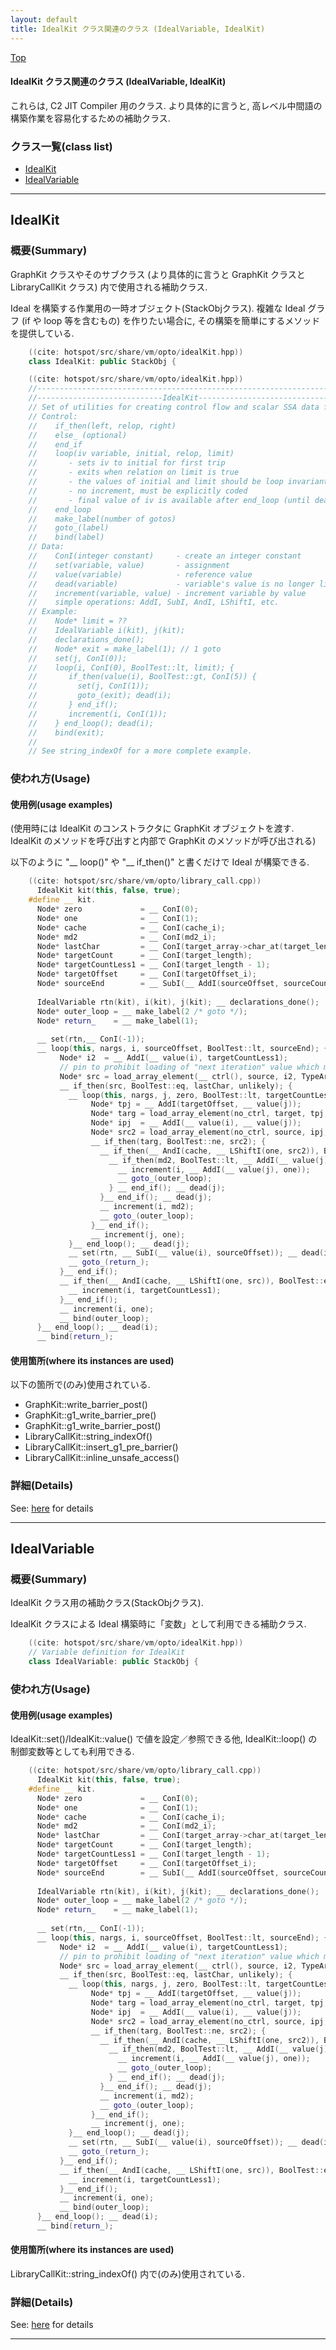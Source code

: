 ```yaml
---
layout: default
title: IdealKit クラス関連のクラス (IdealVariable, IdealKit)
---
```

[Top](../index.html)

#### IdealKit クラス関連のクラス (IdealVariable, IdealKit)

これらは, C2 JIT Compiler 用のクラス.
より具体的に言うと, 高レベル中間語の構築作業を容易化するための補助クラス.


### クラス一覧(class list)

  * [IdealKit](#noVWUbfe3d)
  * [IdealVariable](#noGkw2yMFj)


---
## <a name="noVWUbfe3d" id="noVWUbfe3d">IdealKit</a>

### 概要(Summary)
GraphKit クラスやそのサブクラス (より具体的に言うと GraphKit クラスと LibraryCallKit クラス) 内で使用される補助クラス.

Ideal を構築する作業用の一時オブジェクト(StackObjクラス).
複雑な Ideal グラフ (if や loop 等を含むもの) を作りたい場合に,
その構築を簡単にするメソッドを提供している.


```cpp
    ((cite: hotspot/src/share/vm/opto/idealKit.hpp))
    class IdealKit: public StackObj {
```


```cpp
    ((cite: hotspot/src/share/vm/opto/idealKit.hpp))
    //-----------------------------------------------------------------------------
    //----------------------------IdealKit-----------------------------------------
    // Set of utilities for creating control flow and scalar SSA data flow.
    // Control:
    //    if_then(left, relop, right)
    //    else_ (optional)
    //    end_if
    //    loop(iv variable, initial, relop, limit)
    //       - sets iv to initial for first trip
    //       - exits when relation on limit is true
    //       - the values of initial and limit should be loop invariant
    //       - no increment, must be explicitly coded
    //       - final value of iv is available after end_loop (until dead())
    //    end_loop
    //    make_label(number of gotos)
    //    goto_(label)
    //    bind(label)
    // Data:
    //    ConI(integer constant)     - create an integer constant
    //    set(variable, value)       - assignment
    //    value(variable)            - reference value
    //    dead(variable)             - variable's value is no longer live
    //    increment(variable, value) - increment variable by value
    //    simple operations: AddI, SubI, AndI, LShiftI, etc.
    // Example:
    //    Node* limit = ??
    //    IdealVariable i(kit), j(kit);
    //    declarations_done();
    //    Node* exit = make_label(1); // 1 goto
    //    set(j, ConI(0));
    //    loop(i, ConI(0), BoolTest::lt, limit); {
    //       if_then(value(i), BoolTest::gt, ConI(5)) {
    //         set(j, ConI(1));
    //         goto_(exit); dead(i);
    //       } end_if();
    //       increment(i, ConI(1));
    //    } end_loop(); dead(i);
    //    bind(exit);
    //
    // See string_indexOf for a more complete example.
```

### 使われ方(Usage)
#### 使用例(usage examples)
(使用時には IdealKit のコンストラクタに GraphKit オブジェクトを渡す.
 IdealKit のメソッドを呼び出すと内部で GraphKit のメソッドが呼び出される)

以下のように "__ loop()" や "__ if_then()" と書くだけで Ideal が構築できる.


```cpp
    ((cite: hotspot/src/share/vm/opto/library_call.cpp))
      IdealKit kit(this, false, true);
    #define __ kit.
      Node* zero             = __ ConI(0);
      Node* one              = __ ConI(1);
      Node* cache            = __ ConI(cache_i);
      Node* md2              = __ ConI(md2_i);
      Node* lastChar         = __ ConI(target_array->char_at(target_length - 1));
      Node* targetCount      = __ ConI(target_length);
      Node* targetCountLess1 = __ ConI(target_length - 1);
      Node* targetOffset     = __ ConI(targetOffset_i);
      Node* sourceEnd        = __ SubI(__ AddI(sourceOffset, sourceCount), targetCountLess1);
    
      IdealVariable rtn(kit), i(kit), j(kit); __ declarations_done();
      Node* outer_loop = __ make_label(2 /* goto */);
      Node* return_    = __ make_label(1);
    
      __ set(rtn,__ ConI(-1));
      __ loop(this, nargs, i, sourceOffset, BoolTest::lt, sourceEnd); {
           Node* i2  = __ AddI(__ value(i), targetCountLess1);
           // pin to prohibit loading of "next iteration" value which may SEGV (rare)
           Node* src = load_array_element(__ ctrl(), source, i2, TypeAryPtr::CHARS);
           __ if_then(src, BoolTest::eq, lastChar, unlikely); {
             __ loop(this, nargs, j, zero, BoolTest::lt, targetCountLess1); {
                  Node* tpj = __ AddI(targetOffset, __ value(j));
                  Node* targ = load_array_element(no_ctrl, target, tpj, target_type);
                  Node* ipj  = __ AddI(__ value(i), __ value(j));
                  Node* src2 = load_array_element(no_ctrl, source, ipj, TypeAryPtr::CHARS);
                  __ if_then(targ, BoolTest::ne, src2); {
                    __ if_then(__ AndI(cache, __ LShiftI(one, src2)), BoolTest::eq, zero); {
                      __ if_then(md2, BoolTest::lt, __ AddI(__ value(j), one)); {
                        __ increment(i, __ AddI(__ value(j), one));
                        __ goto_(outer_loop);
                      } __ end_if(); __ dead(j);
                    }__ end_if(); __ dead(j);
                    __ increment(i, md2);
                    __ goto_(outer_loop);
                  }__ end_if();
                  __ increment(j, one);
             }__ end_loop(); __ dead(j);
             __ set(rtn, __ SubI(__ value(i), sourceOffset)); __ dead(i);
             __ goto_(return_);
           }__ end_if();
           __ if_then(__ AndI(cache, __ LShiftI(one, src)), BoolTest::eq, zero, likely); {
             __ increment(i, targetCountLess1);
           }__ end_if();
           __ increment(i, one);
           __ bind(outer_loop);
      }__ end_loop(); __ dead(i);
      __ bind(return_);
```

#### 使用箇所(where its instances are used)
以下の箇所で(のみ)使用されている.

* GraphKit::write_barrier_post()
* GraphKit::g1_write_barrier_pre()
* GraphKit::g1_write_barrier_post()
* LibraryCallKit::string_indexOf()
* LibraryCallKit::insert_g1_pre_barrier()
* LibraryCallKit::inline_unsafe_access()




### 詳細(Details)
See: [here](../doxygen/classIdealKit.html) for details

---
## <a name="noGkw2yMFj" id="noGkw2yMFj">IdealVariable</a>

### 概要(Summary)
IdealKit クラス用の補助クラス(StackObjクラス).

IdealKit クラスによる Ideal 構築時に「変数」として利用できる補助クラス.


```cpp
    ((cite: hotspot/src/share/vm/opto/idealKit.hpp))
    // Variable definition for IdealKit
    class IdealVariable: public StackObj {
```

### 使われ方(Usage)
#### 使用例(usage examples)
IdealKit::set()/IdealKit::value() で値を設定／参照できる他, 
IdealKit::loop() の制御変数等としても利用できる.


```cpp
    ((cite: hotspot/src/share/vm/opto/library_call.cpp))
      IdealKit kit(this, false, true);
    #define __ kit.
      Node* zero             = __ ConI(0);
      Node* one              = __ ConI(1);
      Node* cache            = __ ConI(cache_i);
      Node* md2              = __ ConI(md2_i);
      Node* lastChar         = __ ConI(target_array->char_at(target_length - 1));
      Node* targetCount      = __ ConI(target_length);
      Node* targetCountLess1 = __ ConI(target_length - 1);
      Node* targetOffset     = __ ConI(targetOffset_i);
      Node* sourceEnd        = __ SubI(__ AddI(sourceOffset, sourceCount), targetCountLess1);
    
      IdealVariable rtn(kit), i(kit), j(kit); __ declarations_done();
      Node* outer_loop = __ make_label(2 /* goto */);
      Node* return_    = __ make_label(1);
    
      __ set(rtn,__ ConI(-1));
      __ loop(this, nargs, i, sourceOffset, BoolTest::lt, sourceEnd); {
           Node* i2  = __ AddI(__ value(i), targetCountLess1);
           // pin to prohibit loading of "next iteration" value which may SEGV (rare)
           Node* src = load_array_element(__ ctrl(), source, i2, TypeAryPtr::CHARS);
           __ if_then(src, BoolTest::eq, lastChar, unlikely); {
             __ loop(this, nargs, j, zero, BoolTest::lt, targetCountLess1); {
                  Node* tpj = __ AddI(targetOffset, __ value(j));
                  Node* targ = load_array_element(no_ctrl, target, tpj, target_type);
                  Node* ipj  = __ AddI(__ value(i), __ value(j));
                  Node* src2 = load_array_element(no_ctrl, source, ipj, TypeAryPtr::CHARS);
                  __ if_then(targ, BoolTest::ne, src2); {
                    __ if_then(__ AndI(cache, __ LShiftI(one, src2)), BoolTest::eq, zero); {
                      __ if_then(md2, BoolTest::lt, __ AddI(__ value(j), one)); {
                        __ increment(i, __ AddI(__ value(j), one));
                        __ goto_(outer_loop);
                      } __ end_if(); __ dead(j);
                    }__ end_if(); __ dead(j);
                    __ increment(i, md2);
                    __ goto_(outer_loop);
                  }__ end_if();
                  __ increment(j, one);
             }__ end_loop(); __ dead(j);
             __ set(rtn, __ SubI(__ value(i), sourceOffset)); __ dead(i);
             __ goto_(return_);
           }__ end_if();
           __ if_then(__ AndI(cache, __ LShiftI(one, src)), BoolTest::eq, zero, likely); {
             __ increment(i, targetCountLess1);
           }__ end_if();
           __ increment(i, one);
           __ bind(outer_loop);
      }__ end_loop(); __ dead(i);
      __ bind(return_);
```

#### 使用箇所(where its instances are used)
LibraryCallKit::string_indexOf() 内で(のみ)使用されている.




### 詳細(Details)
See: [here](../doxygen/classIdealVariable.html) for details

---
